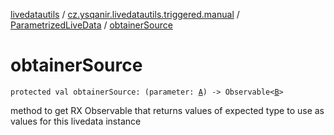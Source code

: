 [livedatautils](../../index.md) / [cz.ysqanir.livedatautils.triggered.manual](../index.md) / [ParametrizedLiveData](index.md) / [obtainerSource](./obtainer-source.md)

# obtainerSource

`protected val obtainerSource: (parameter: `[`A`](index.md#A)`) -> Observable<`[`B`](index.md#B)`>`

method to get RX Observable that returns values of expected type to use as values for this livedata instance

